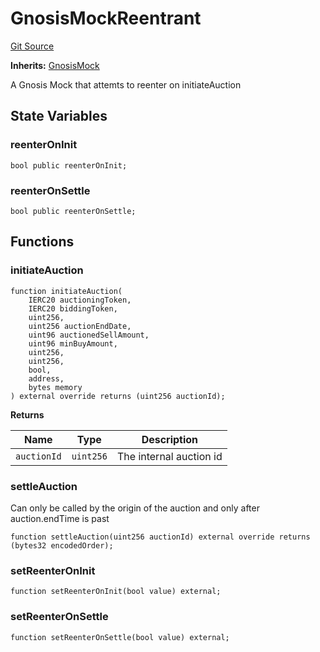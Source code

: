 # GnosisMockReentrant
[Git Source](https://github.com/larrythecucumber321/protocol/blob/0e60393685a4ae7994ac986273cdfa4cf9c069ed/contracts/plugins/mocks/GnosisMockReentrant.sol)

**Inherits:**
[GnosisMock](/tools/docgen/src/contracts/plugins/mocks/GnosisMock.sol/contract.GnosisMock.md)

A Gnosis Mock that attemts to reenter on initiateAuction


## State Variables
### reenterOnInit

```solidity
bool public reenterOnInit;
```


### reenterOnSettle

```solidity
bool public reenterOnSettle;
```


## Functions
### initiateAuction


```solidity
function initiateAuction(
    IERC20 auctioningToken,
    IERC20 biddingToken,
    uint256,
    uint256 auctionEndDate,
    uint96 auctionedSellAmount,
    uint96 minBuyAmount,
    uint256,
    uint256,
    bool,
    address,
    bytes memory
) external override returns (uint256 auctionId);
```
**Returns**

|Name|Type|Description|
|----|----|-----------|
|`auctionId`|`uint256`|The internal auction id|


### settleAuction

Can only be called by the origin of the auction and only after auction.endTime is past


```solidity
function settleAuction(uint256 auctionId) external override returns (bytes32 encodedOrder);
```

### setReenterOnInit


```solidity
function setReenterOnInit(bool value) external;
```

### setReenterOnSettle


```solidity
function setReenterOnSettle(bool value) external;
```


